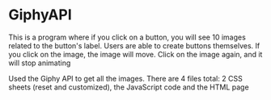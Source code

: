 # GiphyAPI

This is a program where if you click on a button, you will see 10 images related to the button's label.  Users are able to create buttons themselves.  If you click on the image, the image will move.  Click on the image again, and it will stop animating 

Used the Giphy API to get all the images.  There are 4 files total: 2 CSS sheets (reset and customized), the JavaScript code and the HTML page